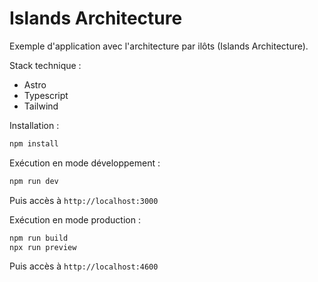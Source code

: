 # Islands Architecture

Exemple d'application avec l'architecture par ilôts (Islands Architecture).

Stack technique :

- Astro
- Typescript
- Tailwind

Installation :

```bash
npm install
```

Exécution en mode développement :

```bash
npm run dev
```

Puis accès à `http://localhost:3000`

Exécution en mode production :

```bash
npm run build
npx run preview
```

Puis accès à `http://localhost:4600`
